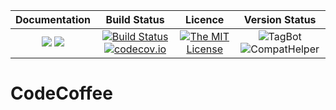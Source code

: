 | **Documentation**                                                 | **Build Status**                                                                                | **Licence**                                                                                | **Version Status** |
|:-----------------------------------------------------------------:|:-----------------------------------------------------------------------------------------------:| :-----------------------------------------------------------------------------------------------:|:-----------:|
[![](https://img.shields.io/badge/docs-stable-blue.svg)](https://LudwigBoess.github.io/CodeCoffee/stable) [![](https://img.shields.io/badge/docs-dev-blue.svg)](https://LudwigBoess.github.io/CodeCoffee/dev) | [![Build Status](https://travis-ci.org/LudwigBoess/CodeCoffee.svg?branch=master)](https://travis-ci.org/LudwigBoess/CodeCoffee) [![codecov.io](https://codecov.io/gh/LudwigBoess/CodeCoffee/coverage.svg?branch=master)](https://codecov.io/gh/LudwigBoess/CodeCoffee?branch=master) | [![The MIT License](https://img.shields.io/badge/license-MIT-orange.svg)](LICENSE.md) | ![TagBot](https://github.com/LudwigBoess/CodeCoffee/workflows/TagBot/badge.svg) ![CompatHelper](https://github.com/LudwigBoess/CodeCoffee/workflows/CompatHelper/badge.svg) |

# CodeCoffee
